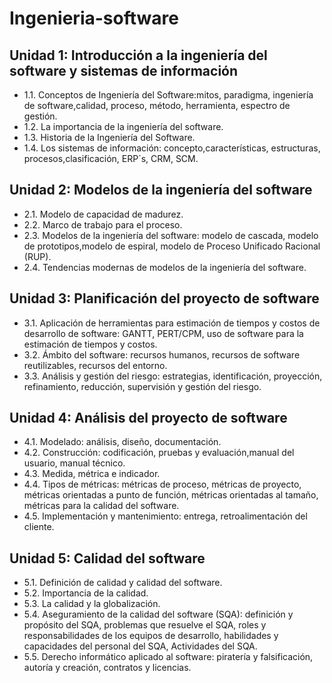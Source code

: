 # Ingenieria-software

## Unidad 1: Introducción a la ingeniería del software y sistemas de información
* 1.1. Conceptos de Ingeniería del Software:mitos, paradigma, ingeniería de software,calidad, proceso, método, herramienta, espectro de gestión.
* 1.2. La importancia de la ingeniería del software.
* 1.3. Historia de la Ingeniería del Software.
* 1.4. Los sistemas de información: concepto,características, estructuras, procesos,clasificación, ERP´s, CRM, SCM.

## Unidad 2: Modelos de la ingeniería del software
* 2.1. Modelo de capacidad de madurez.
* 2.2. Marco de trabajo para el proceso.
* 2.3. Modelos de la ingeniería del software: modelo de cascada, modelo de prototipos,modelo de espiral, modelo de Proceso Unificado Racional (RUP).
* 2.4. Tendencias modernas de modelos de la ingeniería del software.

## Unidad 3: Planificación del proyecto de software
* 3.1. Aplicación de herramientas para estimación de tiempos y costos de desarrollo de software: GANTT, PERT/CPM, uso de software para la estimación de tiempos y costos.
* 3.2. Ámbito del software: recursos humanos, recursos de software reutilizables, recursos del entorno.
* 3.3. Análisis y gestión del riesgo: estrategias, identificación, proyección, refinamiento, reducción, supervisión y gestión del riesgo.

## Unidad 4: Análisis del proyecto de software
* 4.1. Modelado: análisis, diseño, documentación.
* 4.2. Construcción: codificación, pruebas y evaluación,manual del usuario, manual técnico.
* 4.3. Medida, métrica e indicador.
* 4.4. Tipos de métricas: métricas de proceso, métricas de proyecto, métricas orientadas a punto de función, métricas orientadas al tamaño, métricas para la calidad del software.
* 4.5. Implementación y mantenimiento: entrega, retroalimentación del cliente.

## Unidad 5: Calidad del software
* 5.1. Definición de calidad y calidad del software.
* 5.2. Importancia de la calidad.
* 5.3. La calidad y la globalización.
* 5.4. Aseguramiento de la calidad del software (SQA): definición y propósito del SQA, problemas que resuelve el SQA, roles y responsabilidades de los equipos de desarrollo, habilidades y capacidades del personal del SQA, Actividades del SQA.
* 5.5. Derecho informático aplicado al software: piratería y 
falsificación, autoría y creación, contratos y licencias.
